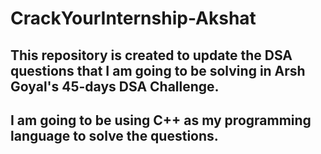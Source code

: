 # CrackYourInternship-Akshat

## This repository is created to update the DSA questions that I am going to be solving in Arsh Goyal's 45-days DSA Challenge.
## I am going to be using C++ as my programming language to solve the questions.
